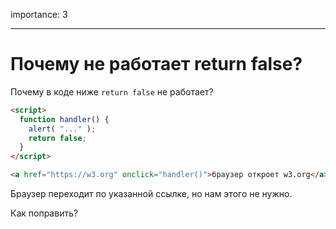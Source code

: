 importance: 3

---

# Почему не работает return false?

Почему в коде ниже `return false` не работает?

```html autorun run
<script>
  function handler() {
    alert( "..." );
    return false;
  }
</script>

<a href="https://w3.org" onclick="handler()">браузер откроет w3.org</a>
```

Браузер переходит по указанной ссылке, но нам этого не нужно.

Как поправить?
